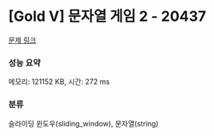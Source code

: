 # [Gold V] 문자열 게임 2 - 20437 

[문제 링크](https://www.acmicpc.net/problem/20437) 

### 성능 요약

메모리: 121152 KB, 시간: 272 ms

### 분류

슬라이딩 윈도우(sliding_window), 문자열(string)

